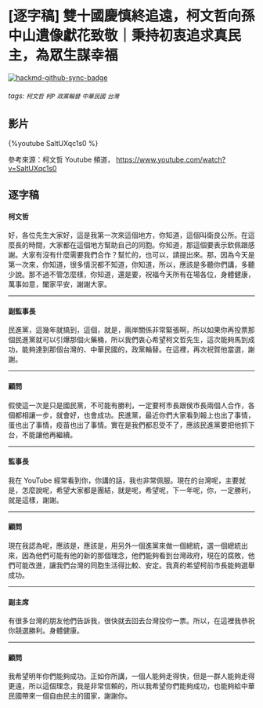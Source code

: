 # [逐字稿] 雙十國慶慎終追遠，柯文哲向孫中山遺像獻花致敬｜秉持初衷追求真民主，為眾生謀幸福

[![hackmd-github-sync-badge](https://hackmd.io/77AJ99j0QfKeZuk-oS8RSg/badge)](https://hackmd.io/77AJ99j0QfKeZuk-oS8RSg)


###### tags: `柯文哲` `柯P` `政黨輪替` `中華民國` `台灣`

## 影片

{%youtube SaltUXqc1s0 %}

參考來源：柯文哲 Youtube 頻道， https://www.youtube.com/watch?v=SaltUXqc1s0

## 逐字稿

#### 柯文哲

好，各位先生大家好，這是我第一次來這個地方，你知道，這個叫衛良公所。在這麼長的時間，大家都在這個地方幫助自己的同胞。你知道，那這個要表示欽佩跟感謝。大家有沒有什麼需要我們合作？幫忙的，也可以，請提出來。那，因為今天是第一次來，你知道，很多情況都不知道，你知道，所以，應該是多聽你們講，多聽少說。那不過不管怎麼樣，你知道，還是要，祝福今天所有在場各位，身體健康，萬事如意，闔家平安，謝謝大家。

---

#### 副監事長

民進黨，這幾年就搞到，這個，就是，兩岸關係非常緊張啊，所以如果你再投票那個民進黨就可以引爆那個火藥桶，所以我們衷心希望柯文哲先生，這次能夠馬到成功，能夠達到那個台灣的、中華民國的，政黨輪替。在這裡，再次祝賀他當選，謝謝。

---

#### 顧問

假使這一次是只是國民黨，不可能有勝利，一定要柯市長跟侯市長兩個人合作，各個都相讓一步，就會好，也會成功。民進黨，最近你們大家看到報上也出了事情，蛋也出了事情，疫苗也出了事情。實在是我們都忍受不了，應該民進黨要把他抓下台，不能讓他再繼續。

---

#### 監事長

我在 YouTube 經常看到你，你講的話，我也非常佩服。現在的台灣呢，主要就是，怎麼說呢，希望大家都是團結，就是呢，希望呢，下一年呢，你，一定勝利，就是這樣，謝謝。

---

#### 顧問

現在我認為呢，應該是，應該是，用另外一個進黨來做一個總統，選一個總統出來，因為他們可能有他的新的那個理念，他們能夠看到台灣政府，現在的腐敗，他們可能改進，讓我們台灣的同胞生活得比較、安定。我真的希望柯前市長能夠選舉成功。

---

#### 副主席

有很多台灣的朋友他們告訴我，很快就去回去台灣投你一票。所以，在這裡我恭祝你競選勝利。身體健康。

---

#### 顧問

我希望明年你們能夠成功。正如你所講，一個人能夠走得快，但是一群人能夠走得更遠，所以這個理念，我是非常信賴的，所以我希望你們能夠成功，也能夠給中華民國帶來一個自由民主的國家，謝謝你。

